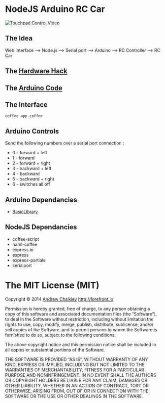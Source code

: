 NodeJS Arduino RC Car
===============================

[![Touchpad Control Video](https://github.com/richard512/extremely_remote_controlled_car/blob/master/video_touchpad.gif?raw=true)](https://github.com/richard512/extremely_remote_controlled_car/blob/master/video_touchpad.mp4?raw=true)

## The Idea

Web interface --> Node.js --> Serial port --> Arduino --> RC Controller --> RC Car

## The [Hardware Hack](https://github.com/richard512/NodeJS_Arduino_RC_Car/tree/master/hardware_hack)

## The [Arduino Code](serial_port_controlled_car.ino)

## The Interface

```
coffee app.coffee
```

## Arduino Controls

Send the following numbers over a serial port connection :

* 0 - forward + left
* 1 - forward
* 2 - forward + right
* 3 - backward + left
* 4 - backward
* 5 - backward + right
* 6 - switches all off

## Arduino Dependancies 

* [BasicLibrary](https://github.com/chalkers/BasicLibrary)

## NodeJS Dependancies

* coffee-script
* haml-coffee
* express.io
* express
* express-partials
* serialport


The MIT License (MIT)
=========

Copyright © 2014 [Andrew Chalkley](http://twitter.com/chalkers) http://forefront.io

Permission is hereby granted, free of charge, to any person obtaining a copy of this software and associated documentation files (the “Software”), to deal in the Software without restriction, including without limitation the rights to use, copy, modify, merge, publish, distribute, sublicense, and/or sell copies of the Software, and to permit persons to whom the Software is furnished to do so, subject to the following conditions:

The above copyright notice and this permission notice shall be included in all copies or substantial portions of the Software.

THE SOFTWARE IS PROVIDED “AS IS”, WITHOUT WARRANTY OF ANY KIND, EXPRESS OR IMPLIED, INCLUDING BUT NOT LIMITED TO THE WARRANTIES OF MERCHANTABILITY, FITNESS FOR A PARTICULAR PURPOSE AND NONINFRINGEMENT. IN NO EVENT SHALL THE AUTHORS OR COPYRIGHT HOLDERS BE LIABLE FOR ANY CLAIM, DAMAGES OR OTHER LIABILITY, WHETHER IN AN ACTION OF CONTRACT, TORT OR OTHERWISE, ARISING FROM, OUT OF OR IN CONNECTION WITH THE SOFTWARE OR THE USE OR OTHER DEALINGS IN THE SOFTWARE.


